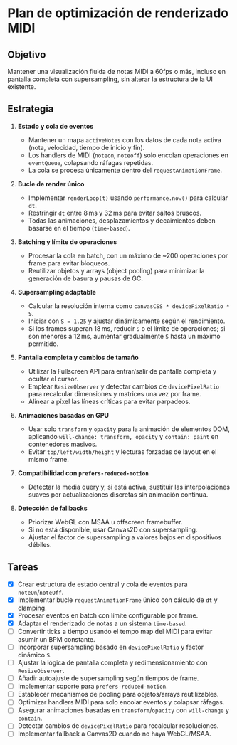 # Plan de optimización de renderizado MIDI

## Objetivo
Mantener una visualización fluida de notas MIDI a 60fps o más, incluso en pantalla completa con supersampling, sin alterar la estructura de la UI existente.

## Estrategia
1. **Estado y cola de eventos**
   - Mantener un mapa `activeNotes` con los datos de cada nota activa (nota, velocidad, tiempo de inicio y fin).
   - Los handlers de MIDI (`noteon`, `noteoff`) solo encolan operaciones en `eventQueue`, colapsando ráfagas repetidas.
   - La cola se procesa únicamente dentro del `requestAnimationFrame`.

2. **Bucle de render único**
   - Implementar `renderLoop(t)` usando `performance.now()` para calcular `dt`.
   - Restringir `dt` entre 8 ms y 32 ms para evitar saltos bruscos.
   - Todas las animaciones, desplazamientos y decaimientos deben basarse en el tiempo (`time-based`).

3. **Batching y límite de operaciones**
   - Procesar la cola en batch, con un máximo de ~200 operaciones por frame para evitar bloqueos.
   - Reutilizar objetos y arrays (object pooling) para minimizar la generación de basura y pausas de GC.

4. **Supersampling adaptable**
   - Calcular la resolución interna como `canvasCSS * devicePixelRatio * S`.
   - Iniciar con `S = 1.25` y ajustar dinámicamente según el rendimiento.
   - Si los frames superan 18 ms, reducir `S` o el límite de operaciones; si son menores a 12 ms, aumentar gradualmente `S` hasta un máximo permitido.

5. **Pantalla completa y cambios de tamaño**
   - Utilizar la Fullscreen API para entrar/salir de pantalla completa y ocultar el cursor.
   - Emplear `ResizeObserver` y detectar cambios de `devicePixelRatio` para recalcular dimensiones y matrices una vez por frame.
   - Alinear a píxel las líneas críticas para evitar parpadeos.

6. **Animaciones basadas en GPU**
   - Usar solo `transform` y `opacity` para la animación de elementos DOM, aplicando `will-change: transform, opacity` y `contain: paint` en contenedores masivos.
   - Evitar `top/left/width/height` y lecturas forzadas de layout en el mismo frame.

7. **Compatibilidad con `prefers-reduced-motion`**
   - Detectar la media query y, si está activa, sustituir las interpolaciones suaves por actualizaciones discretas sin animación continua.

8. **Detección de fallbacks**
   - Priorizar WebGL con MSAA u offscreen framebuffer.
   - Si no está disponible, usar Canvas2D con supersampling.
   - Ajustar el factor de supersampling a valores bajos en dispositivos débiles.

## Tareas
 - [x] Crear estructura de estado central y cola de eventos para `noteOn`/`noteOff`.
 - [x] Implementar bucle `requestAnimationFrame` único con cálculo de `dt` y clamping.
 - [x] Procesar eventos en batch con límite configurable por frame.
 - [x] Adaptar el renderizado de notas a un sistema `time-based`.
- [ ] Convertir ticks a tiempo usando el tempo map del MIDI para evitar asumir un BPM constante.
- [ ] Incorporar supersampling basado en `devicePixelRatio` y factor dinámico `S`.
- [ ] Ajustar la lógica de pantalla completa y redimensionamiento con `ResizeObserver`.
- [ ] Añadir autoajuste de supersampling según tiempos de frame.
- [ ] Implementar soporte para `prefers-reduced-motion`.
- [ ] Establecer mecanismos de pooling para objetos/arrays reutilizables.
- [ ] Optimizar handlers MIDI para solo encolar eventos y colapsar ráfagas.
- [ ] Asegurar animaciones basadas en `transform`/`opacity` con `will-change` y `contain`.
- [ ] Detectar cambios de `devicePixelRatio` para recalcular resoluciones.
- [ ] Implementar fallback a Canvas2D cuando no haya WebGL/MSAA.
